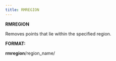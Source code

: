 ```yaml
---
title: RMREGION
---
```


**RMREGION**

Removes points that lie within the specified region.

**FORMAT:**

**rmregion**/region\_name/

